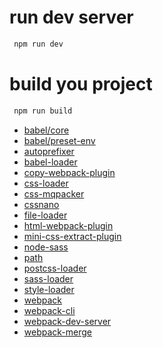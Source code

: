 # run dev server
```sh
 npm run dev
```

# build you project
```sh
 npm run build
```

- [babel/core](https://github.com/babel/babel/tree/master/packages/babel-core)
- [babel/preset-env](https://github.com/babel/babel/tree/master/packages/babel-preset-env)
- [autoprefixer](https://github.com/postcss/autoprefixer)
- [babel-loader](https://github.com/babel/babel-loader)
- [copy-webpack-plugin](https://github.com/webpack-contrib/copy-webpack-plugin)
- [css-loader](https://github.com/webpack-contrib/css-loader)
- [css-mqpacker](https://github.com/hail2u/node-css-mqpacker)
- [cssnano](https://github.com/cssnano/cssnano)
- [file-loader](https://github.com/webpack-contrib/file-loader)
- [html-webpack-plugin](https://github.com/jantimon/html-webpack-plugin)
- [mini-css-extract-plugin](https://github.com/webpack-contrib/mini-css-extract-plugin)
- [node-sass](https://github.com/sass/node-sass)
- [path](https://nodejs.org/api/path.html)
- [postcss-loader](https://github.com/postcss/postcss-loader)
- [sass-loader](https://github.com/webpack-contrib/sass-loader)
- [style-loader](https://github.com/webpack-contrib/style-loader)
- [webpack](https://github.com/webpack/webpack)
- [webpack-cli](https://github.com/webpack/webpack-cli)
- [webpack-dev-server](https://github.com/webpack/webpack-dev-server)
- [webpack-merge](https://github.com/survivejs/webpack-merge)